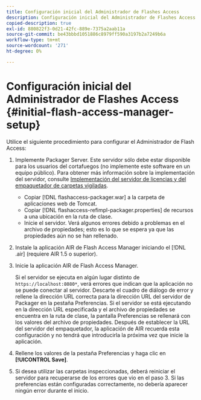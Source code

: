 ```yaml
---
title: Configuración inicial del Administrador de Flashes Access
description: Configuración inicial del Administrador de Flashes Access
copied-description: true
exl-id: 880822f3-0d21-42fc-889e-7375a2aab11a
source-git-commit: be43bbbd1051886c8979ff590a3197b2a7249b6a
workflow-type: tm+mt
source-wordcount: '271'
ht-degree: 0%

---
```


# Configuración inicial del Administrador de Flashes Access {#initial-flash-access-manager-setup}

Utilice el siguiente procedimiento para configurar el Administrador de Flash Access:

1. Implemente Packager Server. Este servidor sólo debe estar disponible para los usuarios del cortafuegos (no implemente este software en un equipo público). Para obtener más información sobre la implementación del servidor, consulte [Implementación del servidor de licencias y del empaquetador de carpetas vigiladas](../../aaxs-reference-implementations/deploying-license-server-and-wfp/deploying-license-server-wfp-overview.md).

   * Copiar [!DNL flashaccess-packager.war] a la carpeta de aplicaciones web de Tomcat.
   * Copiar [!DNL flashaccess-refimpl-packager.properties] de recursos a una ubicación en la ruta de clase.
   * Inicie el servidor. Verá algunos errores debido a problemas en el archivo de propiedades; esto es lo que se espera ya que las propiedades aún no se han rellenado.

1. Instale la aplicación AIR de Flash Access Manager iniciando el [!DNL .air] (requiere AIR 1.5 o superior).
1. Inicie la aplicación AIR de Flash Access Manager.

   Si el servidor se ejecuta en algún lugar distinto de `https://localhost:8080*`, verá errores que indican que la aplicación no se puede conectar al servidor. Descarte el cuadro de diálogo de error y rellene la dirección URL correcta para la dirección URL del servidor de Packager en la pestaña Preferencias. Si el servidor se está ejecutando en la dirección URL especificada y el archivo de propiedades se encuentra en la ruta de clase, la pantalla Preferencias se rellenará con los valores del archivo de propiedades. Después de establecer la URL del servidor del empaquetador, la aplicación de AIR recuerda esta configuración y no tendrá que introducirla la próxima vez que inicie la aplicación.
1. Rellene los valores de la pestaña Preferencias y haga clic en **[!UICONTROL Save]**.
1. Si desea utilizar las carpetas inspeccionadas, deberá reiniciar el servidor para recuperarse de los errores que vio en el paso 3. Si las preferencias están configuradas correctamente, no debería aparecer ningún error durante el inicio.
